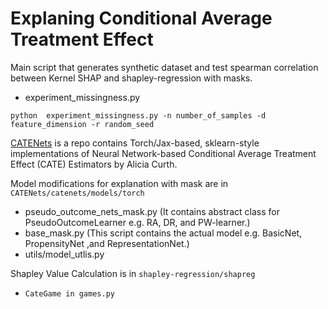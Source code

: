 # Explaning Conditional Average Treatment Effect 

Main script that generates synthetic dataset and test spearman correlation between Kernel SHAP and shapley-regression with masks.

- experiment_missingness.py

```python  experiment_missingness.py -n number_of_samples -d feature_dimension -r random_seed```

[CATENets](https://github.com/AliciaCurth/CATENets) is a repo contains Torch/Jax-based, sklearn-style implementations of Neural Network-based Conditional Average Treatment Effect (CATE) Estimators by Alicia Curth. 

Model modifications for explanation with mask are in ```CATENets/catenets/models/torch``` 

- pseudo_outcome_nets_mask.py (It contains abstract class for PseudoOutcomeLearner e.g. RA, DR, and PW-learner.)
- base_mask.py (This script contains the actual model e.g. BasicNet, PropensityNet ,and RepresentationNet.)
- utils/model_utlis.py

Shapley Value Calculation is in ```shapley-regression/shapreg```
- ```CateGame in games.py```
